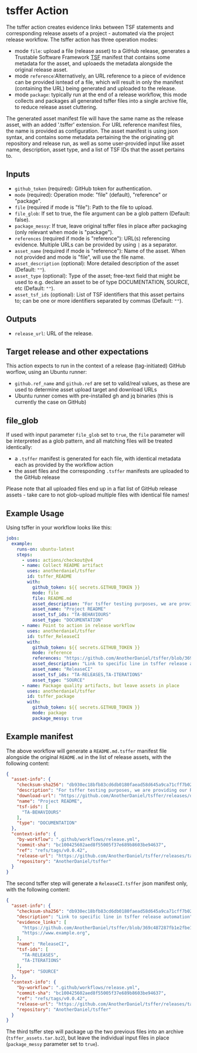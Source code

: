 <!--
 * Copyright (C) 2025 Eclipse Foundation and others. 
 * 
 * This program and the accompanying materials are made available under the
 * terms of the Eclipse Public License v. 2.0 which is available at
 * http://www.eclipse.org/legal/epl-2.0.
 * 
 * SPDX-FileType: DOCUMENTATION
 * SPDX-FileCopyrightText: 2025 Eclipse Foundation
 * SPDX-License-Identifier: EPL-2.0
-->

# tsffer Action

The tsffer action creates evidence links between TSF statements and corresponding release assets of a project - automated via the project release workflow. The tsffer action has three operation modes:

- mode `file`: upload a file (release asset) to a GitHub release, generates a Trustable Software Framework [TSF](https://codethinklabs.gitlab.io/trustable/trustable/) manifest that contains some metadata for the asset, and uploaeds the metadata alongside the original release asset.
- mode `reference`:Alternatively, an URL reference to a piece of evidence can be provided isntead of a file, which will result in only the manifest (containing the URL) being generated and uploaded to the release.
- mode `package`: typically run at the end of a release workflow, this mode collects and packages all generated tsffer files into a single archive file, to reduce release asset cluttering.

The generated asset manifest file will have the same name as the release asset, with an added '.tsffer' extension. For URL reference manifest files, the name is provided as configuration. The asset manifest is using json syntax, and contains some metadata pertaining the the originating git repository and release run, as well as some user-provided input like asset name, description, asset type, and a list of TSF IDs that the asset pertains to.

## Inputs

- `github_token` (required): GitHub token for authentication.
- `mode` (required): Operation mode: "file" (default), "reference" or "package".
- `file` (required if mode is "file"): Path to the file to upload.
- `file_glob`: If set to true, the file argument can be a glob pattern (Default: false).
- `package_messy`: If true, leave original tsffer files in place after packaging (only relevant when mode is "package").
- `references` (required if mode is "reference"): URL(s) referencing evidence. Multiple URLs can be provided by using `|` as a separator.
- `asset_name` (required if mode is "reference"): Name of the asset. When not provided and mode is "file", will use the file name.
- `asset_description` (optional): More detailed description of the asset (Default: `""`).
- `asset_type` (optional): Type of the asset; free-text field that might be used to e.g. declare an asset to be of type DOCUMENTATION, SOURCE, etc (Default: `""`).
- `asset_tsf_ids` (optional): List of TSF identifiers that this asset pertains to; can be one or more identifiers separated by commas (Default: `""`).

## Outputs

- `release_url`: URL of the release.

## Target release and other expectations

This action expects to run in the context of a release (tag-initiated) GitHub worflow, using an Ubuntu runner:

- `github.ref_name` and `github.ref` are set to valid/real values, as these are used to determine asset upload target and download URLs
- Ubuntu runner comes with pre-installed gh and jq binaries (this is currently the case on GitHub)

## file_glob

If used with input parameter `file_glob` set to `true`, the `file` parameter will be interpreted as a glob pattern, and all matching files will be treated identically:

- a `.tsffer` manifest is generated for each file, with identical metadata each as provided by the workflow action
- the asset files and the corresponding `.tsffer` manifests are uploaded to the GitHub release

Please note that all uploaded files end up in a flat list of GitHub release assets - take care to not glob-upload multiple files with identical file names!

## Example Usage

Using tsffer in your workflow looks like this:

```yaml
jobs:
  example:
    runs-on: ubuntu-latest
    steps:
      - uses: actions/checkout@v4
      - name: Collect README artifact
        uses: anotherdaniel/tsffer
        id: tsffer_README
        with:
          github_token: ${{ secrets.GITHUB_TOKEN }}
          mode: file
          file: README.md
          asset_description: "For tsffer testing purposes, we are providing our README"
          asset_name: "Project README"
          asset_tsf_ids: "TA-BEHAVIOURS"
          asset_type: "DOCUMENTATION"
      - name: Point to action in release workflow
        uses: anotherdaniel/tsffer
        id: tsffer_ReleaseCI
        with:
          github_token: ${{ secrets.GITHUB_TOKEN }}
          mode: reference
          references: "https://github.com/AnotherDaniel/tsffer/blob/369c487287fb1e2fbe15d580501445c5d2b062ed/.github/workflows/release.yml#L11|https://www.example.org"
          asset_description: "Link to specific line in tsffer release automation"
          asset_name: "ReleaseCI"
          asset_tsf_ids: "TA-RELEASES,TA-ITERATIONS"
          asset_type: "SOURCE"
      - name: Package quality artifacts, but leave assets in place
        uses: anotherdaniel/tsffer
        id: tsffer_package
        with:
          github_token: ${{ secrets.GITHUB_TOKEN }}
          mode: package
          package_messy: true

```

## Example manifest

The above workflow will generate a `README.md.tsffer` manifest file alongside the original `README.md` in the list of release assets, with the following content:

```json
{
  "asset-info": {
    "checksum-sha256": "db930ec18bfb83cd6db0180faead58d645a9ca71cff7b02e78e1583e3c89c7ec",
    "description": "For tsffer testing purposes, we are providing our README",
    "download-url": "https://github.com/AnotherDaniel/tsffer/releases/download/v0.0.42/README.md",
    "name": "Project README",
    "tsf-ids": [
      "TA-BEHAVIOURS"
    ],
    "type": "DOCUMENTATION"
  },
  "context-info": {
    "by-workflow": ".github/workflows/release.yml",
    "commit-sha": "bc100425602aed8f55005f37e689b8603be94637",
    "ref": "refs/tags/v0.0.42",
    "release-url": "https://github.com/AnotherDaniel/tsffer/releases/tag/v0.0.42",
    "repository": "AnotherDaniel/tsffer"
  }
}
````

The second tsffer step will generate a `ReleaseCI.tsffer` json manifest only, with the following content:

```json
{
  "asset-info": {
    "checksum-sha256": "db930ec18bfb83cd6db0180faead58d645a9ca71cff7b02e78e1583e3c89c7ec",
    "description": "Link to specific line in tsffer release automation",
    "evidence_links": [
      "https://github.com/AnotherDaniel/tsffer/blob/369c487287fb1e2fbe15d580501445c5d2b062ed/.github/workflows/release.yml#L11",
      "https://www.example.org",
    ],
    "name": "ReleaseCI",
    "tsf-ids": [
      "TA-RELEASES",
      "TA-ITERATIONS"
    ],
    "type": "SOURCE"
  },
  "context-info": {
    "by-workflow": ".github/workflows/release.yml",
    "commit-sha": "bc100425602aed8f55005f37e689b8603be94637",
    "ref": "refs/tags/v0.0.42",
    "release-url": "https://github.com/AnotherDaniel/tsffer/releases/tag/v0.0.42",
    "repository": "AnotherDaniel/tsffer"
  }
}
````

The third tsffer step will package up the two previous files into an archive (`tsffer_assets.tar.bz2`), but leave the individual input files in place (`package_messy` parameter set to `true`).
